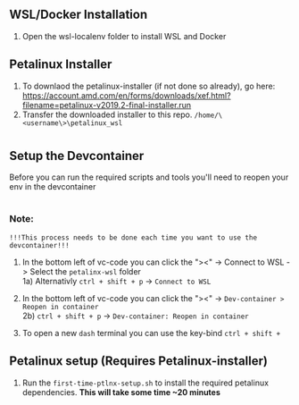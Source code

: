 ## WSL/Docker Installation
1) Open the wsl-localenv folder to install WSL and Docker


## Petalinux Installer

1) To downlaod the petalinux-installer (if not done so already), go here: https://account.amd.com/en/forms/downloads/xef.html?filename=petalinux-v2019.2-final-installer.run
2) Transfer the downloaded installer to this repo. ```/home/\<username\>\petalinux_wsl```
#
## Setup the Devcontainer
Before you can run the required scripts and tools you'll need to reopen your env in the devcontainer
#
### Note:
    !!!This process needs to be done each time you want to use the devcontainer!!!
1) In the bottom left of vc-code you can click the "><" -> Connect to WSL -> Select the ```petalinx-wsl``` folder <br />
    1a) Alternativly ```ctrl + shift + p``` -> ```Connect to WSL```

2) In the bottom left of vc-code you can click the "><" -> ```Dev-container > Reopen in container``` <br />
    2b) ```ctrl + shift + p``` -> ```Dev-container: Reopen in container```

3) To open a new ```dash``` terminal you can use the key-bind ```ctrl + shift + ```

## Petalinux setup **(Requires Petalinux-installer)**
1) Run the ```first-time-ptlnx-setup.sh``` to install the required petalinux dependencies. **This will take some time ~20 minutes**